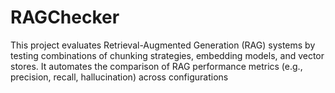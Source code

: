 # RAGChecker
This project evaluates Retrieval-Augmented Generation (RAG) systems by testing combinations of chunking strategies, embedding models, and vector stores. It automates the comparison of RAG performance metrics (e.g., precision, recall, hallucination) across configurations
